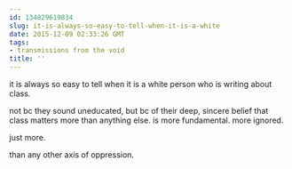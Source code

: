 ```yaml
---
id: 134829619834
slug: it-is-always-so-easy-to-tell-when-it-is-a-white
date: 2015-12-09 02:33:26 GMT
tags:
- transmissions from the void
title: ''
---
```

it is always so easy to tell when it is a white person who is writing about class.

not bc they sound uneducated, but bc of their deep,  sincere belief that class matters more than anything else. is more fundamental. more ignored. 

just more. 

than any other axis of oppression.